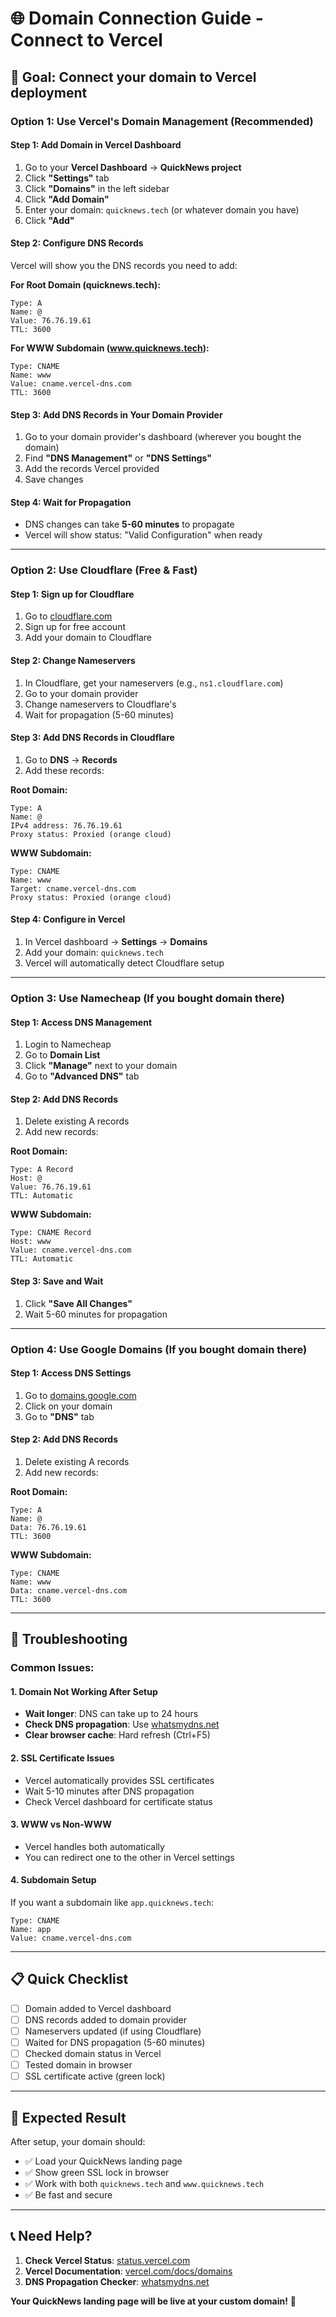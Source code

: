 # 🌐 Domain Connection Guide - Connect to Vercel

## 🎯 **Goal: Connect your domain to Vercel deployment**

### **Option 1: Use Vercel's Domain Management (Recommended)**

#### **Step 1: Add Domain in Vercel Dashboard**
1. Go to your **Vercel Dashboard** → **QuickNews project**
2. Click **"Settings"** tab
3. Click **"Domains"** in the left sidebar
4. Click **"Add Domain"**
5. Enter your domain: `quicknews.tech` (or whatever domain you have)
6. Click **"Add"**

#### **Step 2: Configure DNS Records**
Vercel will show you the DNS records you need to add:

**For Root Domain (quicknews.tech):**
```
Type: A
Name: @
Value: 76.76.19.61
TTL: 3600
```

**For WWW Subdomain (www.quicknews.tech):**
```
Type: CNAME
Name: www
Value: cname.vercel-dns.com
TTL: 3600
```

#### **Step 3: Add DNS Records in Your Domain Provider**
1. Go to your domain provider's dashboard (wherever you bought the domain)
2. Find **"DNS Management"** or **"DNS Settings"**
3. Add the records Vercel provided
4. Save changes

#### **Step 4: Wait for Propagation**
- DNS changes can take **5-60 minutes** to propagate
- Vercel will show status: "Valid Configuration" when ready

---

### **Option 2: Use Cloudflare (Free & Fast)**

#### **Step 1: Sign up for Cloudflare**
1. Go to [cloudflare.com](https://cloudflare.com)
2. Sign up for free account
3. Add your domain to Cloudflare

#### **Step 2: Change Nameservers**
1. In Cloudflare, get your nameservers (e.g., `ns1.cloudflare.com`)
2. Go to your domain provider
3. Change nameservers to Cloudflare's
4. Wait for propagation (5-60 minutes)

#### **Step 3: Add DNS Records in Cloudflare**
1. Go to **DNS** → **Records**
2. Add these records:

**Root Domain:**
```
Type: A
Name: @
IPv4 address: 76.76.19.61
Proxy status: Proxied (orange cloud)
```

**WWW Subdomain:**
```
Type: CNAME
Name: www
Target: cname.vercel-dns.com
Proxy status: Proxied (orange cloud)
```

#### **Step 4: Configure in Vercel**
1. In Vercel dashboard → **Settings** → **Domains**
2. Add your domain: `quicknews.tech`
3. Vercel will automatically detect Cloudflare setup

---

### **Option 3: Use Namecheap (If you bought domain there)**

#### **Step 1: Access DNS Management**
1. Login to Namecheap
2. Go to **Domain List**
3. Click **"Manage"** next to your domain
4. Go to **"Advanced DNS"** tab

#### **Step 2: Add DNS Records**
1. Delete existing A records
2. Add new records:

**Root Domain:**
```
Type: A Record
Host: @
Value: 76.76.19.61
TTL: Automatic
```

**WWW Subdomain:**
```
Type: CNAME Record
Host: www
Value: cname.vercel-dns.com
TTL: Automatic
```

#### **Step 3: Save and Wait**
1. Click **"Save All Changes"**
2. Wait 5-60 minutes for propagation

---

### **Option 4: Use Google Domains (If you bought domain there)**

#### **Step 1: Access DNS Settings**
1. Go to [domains.google.com](https://domains.google.com)
2. Click on your domain
3. Go to **"DNS"** tab

#### **Step 2: Add DNS Records**
1. Delete existing A records
2. Add new records:

**Root Domain:**
```
Type: A
Name: @
Data: 76.76.19.61
TTL: 3600
```

**WWW Subdomain:**
```
Type: CNAME
Name: www
Data: cname.vercel-dns.com
TTL: 3600
```

---

## 🔧 **Troubleshooting**

### **Common Issues:**

#### **1. Domain Not Working After Setup**
- **Wait longer**: DNS can take up to 24 hours
- **Check DNS propagation**: Use [whatsmydns.net](https://whatsmydns.net)
- **Clear browser cache**: Hard refresh (Ctrl+F5)

#### **2. SSL Certificate Issues**
- Vercel automatically provides SSL certificates
- Wait 5-10 minutes after DNS propagation
- Check Vercel dashboard for certificate status

#### **3. WWW vs Non-WWW**
- Vercel handles both automatically
- You can redirect one to the other in Vercel settings

#### **4. Subdomain Setup**
If you want a subdomain like `app.quicknews.tech`:
```
Type: CNAME
Name: app
Value: cname.vercel-dns.com
```

---

## 📋 **Quick Checklist**

- [ ] Domain added to Vercel dashboard
- [ ] DNS records added to domain provider
- [ ] Nameservers updated (if using Cloudflare)
- [ ] Waited for DNS propagation (5-60 minutes)
- [ ] Checked domain status in Vercel
- [ ] Tested domain in browser
- [ ] SSL certificate active (green lock)

---

## 🎯 **Expected Result**

After setup, your domain should:
- ✅ Load your QuickNews landing page
- ✅ Show green SSL lock in browser
- ✅ Work with both `quicknews.tech` and `www.quicknews.tech`
- ✅ Be fast and secure

---

## 📞 **Need Help?**

1. **Check Vercel Status**: [status.vercel.com](https://status.vercel.com)
2. **Vercel Documentation**: [vercel.com/docs/domains](https://vercel.com/docs/domains)
3. **DNS Propagation Checker**: [whatsmydns.net](https://whatsmydns.net)

**Your QuickNews landing page will be live at your custom domain!** 🚀
